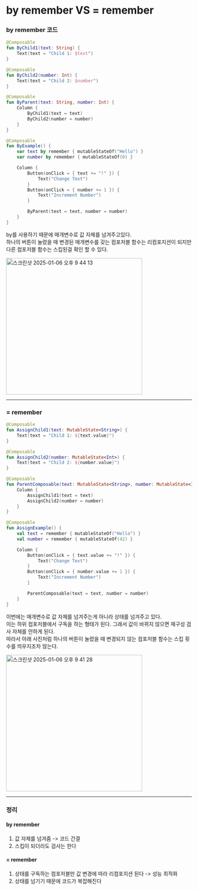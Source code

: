 # by remember VS = remember

### by remember 코드
```kotlin
@Composable
fun ByChild1(text: String) {
    Text(text = "Child 1: $text")
}

@Composable
fun ByChild2(number: Int) {
    Text(text = "Child 2: $number")
}

@Composable
fun ByParent(text: String, number: Int) {
    Column {
        ByChild1(text = text)
        ByChild2(number = number)
    }
}

@Composable
fun ByExample() {
    var text by remember { mutableStateOf("Hello") }
    var number by remember { mutableStateOf(0) }

    Column {
        Button(onClick = { text += "!" }) {
            Text("Change Text")
        }
        Button(onClick = { number += 1 }) {
            Text("Increment Number")
        }

        ByParent(text = text, number = number)
    }
}
```
by를 사용하기 때문에 매개변수로 값 자체를 넘겨주고있다.  
하나의 버튼이 눌렸을 때 변경된 매개변수를 갖는 컴포저블 함수는 리컴포지션이 되지만 다른 컴포저블 함수는 스킵된걸 확인 할 수 있다.

<img width="369" alt="스크린샷 2025-01-06 오후 9 44 13" src="https://github.com/user-attachments/assets/869e2879-e577-4be8-9704-c10bb8a35668" />

---

### = remember
```kotlin
@Composable
fun AssignChild1(text: MutableState<String>) {
    Text(text = "Child 1: ${text.value}")
}

@Composable
fun AssignChild2(number: MutableState<Int>) {
    Text(text = "Child 2: ${number.value}")
}

@Composable
fun ParentComposable(text: MutableState<String>, number: MutableState<Int>) {
    Column {
        AssignChild1(text = text)
        AssignChild2(number = number)
    }
}

@Composable
fun AssignExample() {
    val text = remember { mutableStateOf("Hello") }
    val number = remember { mutableStateOf(42) }

    Column {
        Button(onClick = { text.value += "!" }) {
            Text("Change Text")
        }
        Button(onClick = { number.value += 1 }) {
            Text("Increment Number")
        }

        ParentComposable(text = text, number = number)
    }
}
```
이번에는 매개변수로 값 자체를 넘겨주는게 아니라 상태를 넘겨주고 있다.  
이는 하위 컴포저블에서 구독을 하는 형태가 된다. 그래서 값이 바뀌지 않으면 재구성 검사 자체를 안하게 된다.  
따라서 아래 사진처럼 하나의 버튼이 눌렸을 때 변경되지 않는 컴포저블 함수는 스킵 횟수를 띄우지조차 않는다.

<img width="369" alt="스크린샷 2025-01-06 오후 9 41 28" src="https://github.com/user-attachments/assets/6f03f2cc-5e7c-46af-b7b8-507aad419de4" />


---

### 정리
#### by remember
1. 값 자체를 넘겨줌 -> 코드 간결
2. 스킵이 되더라도 검사는 한다

#### = remember
1. 상태를 구독하는 컴포저블만 값 변경에 따라 리컴포지션 된다 -> 성능 최적화
2. 상태를 넘기기 때문에 코드가 복잡해진다
